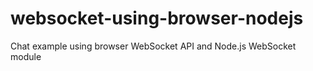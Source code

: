 # websocket-using-browser-nodejs

Chat example using browser WebSocket API and Node.js WebSocket module